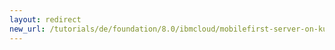 ```yaml
---
layout: redirect
new_url: /tutorials/de/foundation/8.0/ibmcloud/mobilefirst-server-on-kubernetes-using-helm/
---
```

